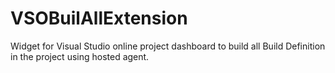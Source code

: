 # VSOBuilAllExtension
Widget for Visual Studio online project dashboard to build all Build Definition in the project using hosted agent.

